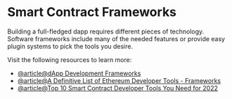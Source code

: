 # Smart Contract Frameworks

Building a full-fledged dapp requires different pieces of technology. Software frameworks include many of the needed features or provide easy plugin systems to pick the tools you desire.

Visit the following resources to learn more:

- [@article@dApp Development Frameworks](https://ethereum.org/en/developers/docs/frameworks/)
- [@article@A Definitive List of Ethereum Developer Tools - Frameworks](https://media.consensys.net/an-definitive-list-of-ethereum-developer-tools-2159ce865974#frameworks)
- [@article@Top 10 Smart Contract Developer Tools You Need for 2022](https://medium.com/better-programming/top-10-smart-contract-developer-tools-you-need-for-2022-b763f5df689a)
